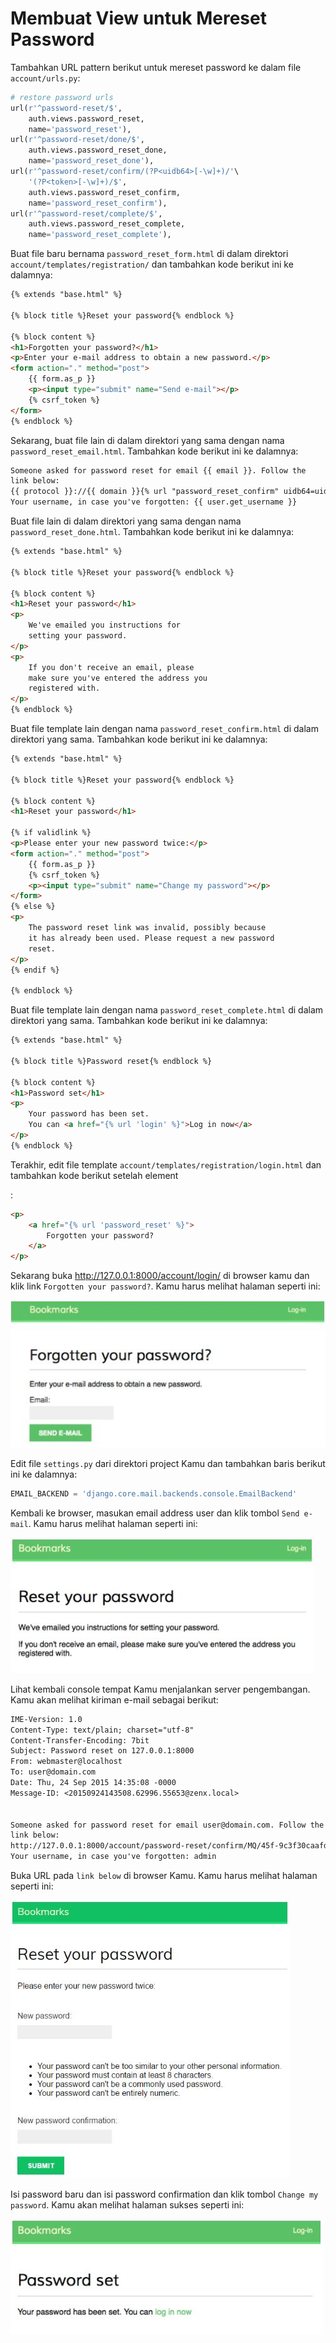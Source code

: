 # Membuat View untuk Mereset Password

Tambahkan URL pattern berikut untuk mereset password ke dalam file `account/urls.py`:

```python
# restore password urls
url(r'^password-reset/$', 
    auth.views.password_reset,
    name='password_reset'),
url(r'^password-reset/done/$', 
    auth.views.password_reset_done,
    name='password_reset_done'),
url(r'^password-reset/confirm/(?P<uidb64>[-\w]+)/'\
    '(?P<token>[-\w]+)/$',
    auth.views.password_reset_confirm,
    name='password_reset_confirm'),
url(r'^password-reset/complete/$',
    auth.views.password_reset_complete,
    name='password_reset_complete'),
```

Buat file baru bernama `password_reset_form.html` di dalam direktori `account/templates/registration/` dan tambahkan kode berikut ini ke dalamnya:

```html
{% extends "base.html" %}

{% block title %}Reset your password{% endblock %}

{% block content %}
<h1>Forgotten your password?</h1>
<p>Enter your e-mail address to obtain a new password.</p>
<form action="." method="post">
    {{ form.as_p }}
    <p><input type="submit" name="Send e-mail"></p>
    {% csrf_token %}
</form>
{% endblock %}
```

Sekarang, buat file lain di dalam direktori yang sama dengan nama `password_reset_email.html`. Tambahkan kode berikut ini ke dalamnya:

```html
Someone asked for password reset for email {{ email }}. Follow the
link below:
{{ protocol }}://{{ domain }}{% url "password_reset_confirm" uidb64=uid token=token %}
Your username, in case you've forgotten: {{ user.get_username }}
```

Buat file lain di dalam direktori yang sama dengan nama `password_reset_done.html`. Tambahkan kode berikut ini ke dalamnya:

```html
{% extends "base.html" %}

{% block title %}Reset your password{% endblock %}

{% block content %}
<h1>Reset your password</h1>
<p>
    We've emailed you instructions for 
    setting your password.
</p>
<p>
    If you don't receive an email, please
    make sure you've entered the address you
    registered with.
</p>
{% endblock %}
```

Buat file template lain dengan nama `password_reset_confirm.html` di dalam direktori yang sama. Tambahkan kode berikut ini ke dalamnya:

```html
{% extends "base.html" %}

{% block title %}Reset your password{% endblock %}

{% block content %}
<h1>Reset your password</h1>

{% if validlink %}
<p>Please enter your new password twice:</p>
<form action="." method="post">
    {{ form.as_p }}
    {% csrf_token %}
    <p><input type="submit" name="Change my password"></p>
</form>
{% else %}
<p>
    The password reset link was invalid, possibly because
    it has already been used. Please request a new password
    reset.
</p>
{% endif %}

{% endblock %}
```

Buat file template lain dengan nama `password_reset_complete.html` di dalam direktori yang sama. Tambahkan kode berikut ini ke dalamnya:

```html
{% extends "base.html" %}

{% block title %}Password reset{% endblock %}

{% block content %}
<h1>Password set</h1>
<p>
    Your password has been set. 
    You can <a href="{% url 'login' %}">Log in now</a>
</p>
{% endblock %}
```

Terakhir, edit file template `account/templates/registration/login.html` dan tambahkan kode berikut setelah element <form>:

```html
<p>
    <a href="{% url 'password_reset' %}">
        Forgotten your password?
    </a>
</p>
```

Sekarang buka http://127.0.0.1:8000/account/login/ di browser kamu dan klik link `Forgotten your password?`. Kamu harus melihat halaman seperti ini:

![](../images/9.JPG)



Edit file `settings.py` dari direktori project Kamu dan tambahkan baris berikut ini ke dalamnya:

```python
EMAIL_BACKEND = 'django.core.mail.backends.console.EmailBackend'
```

Kembali ke browser, masukan email address user dan klik tombol `Send e-mail`. Kamu harus melihat halaman seperti ini:

![](../images/10.JPG)

Lihat kembali console tempat Kamu menjalankan server pengembangan. Kamu akan melihat kiriman e-mail sebagai berikut:

```txt
IME-Version: 1.0
Content-Type: text/plain; charset="utf-8"
Content-Transfer-Encoding: 7bit
Subject: Password reset on 127.0.0.1:8000
From: webmaster@localhost
To: user@domain.com
Date: Thu, 24 Sep 2015 14:35:08 -0000
Message-ID: <20150924143508.62996.55653@zenx.local>


Someone asked for password reset for email user@domain.com. Follow the
link below: 
http://127.0.0.1:8000/account/password-reset/confirm/MQ/45f-9c3f30caafd523055fcc/
Your username, in case you've forgotten: admin
```

Buka URL pada `link below` di browser Kamu. Kamu harus melihat halaman seperti ini:

![](../images/11.JPG)

Isi password baru dan isi password confirmation dan klik tombol `Change my password`. Kamu akan melihat halaman sukses seperti ini:

![](../images/12.JPG)


